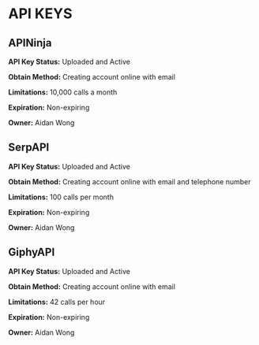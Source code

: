# API KEYS

## APINinja

**API Key Status:** Uploaded and Active

**Obtain Method:** Creating account online with email

**Limitations:** 10,000 calls a month

**Expiration:** Non-expiring

**Owner:** Aidan Wong

## SerpAPI

**API Key Status:** Uploaded and Active

**Obtain Method:** Creating account online with email and telephone number

**Limitations:** 100 calls per month

**Expiration:** Non-expiring

**Owner:** Aidan Wong


## GiphyAPI

**API Key Status:** Uploaded and Active

**Obtain Method:** Creating account online with email

**Limitations:** 42 calls per hour

**Expiration:** Non-expiring

**Owner:** Aidan Wong

